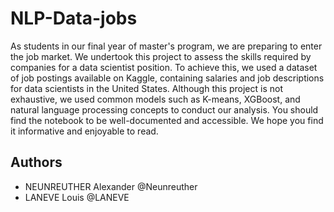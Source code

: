 # NLP-Data-jobs

As students in our final year of master's program, we are preparing to enter the job market. We undertook this project to assess the skills required by companies for a data scientist position. To achieve this, we used a dataset of job postings available on Kaggle, containing salaries and job descriptions for data scientists in the United States. Although this project is not exhaustive, we used common models such as K-means, XGBoost, and natural language processing concepts to conduct our analysis. You should find the notebook to be well-documented and accessible. We hope you find it informative and enjoyable to read.

## Authors

- NEUNREUTHER Alexander @Neunreuther
- LANEVE Louis @LANEVE
